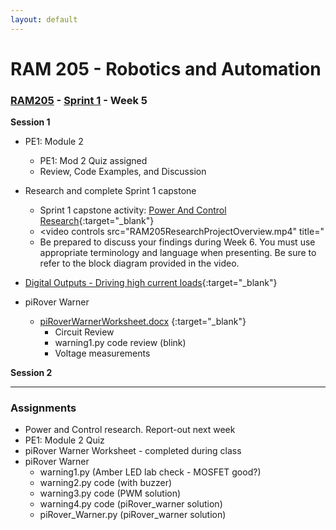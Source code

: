 ```yaml
---
layout: default
---
```


# RAM 205 - Robotics and Automation

### [RAM205](../../) - [Sprint 1](../) - Week 5 


**Session 1**

- PE1: Module 2
  - PE1: Mod 2 Quiz assigned
  - Review, Code Examples, and Discussion

- Research and complete Sprint 1 capstone
  - Sprint 1 capstone activity: [Power And Control Research](RAM205.PowerAndControlResearch.docx){:target="_blank"}
  - <video controls src="RAM205ResearchProjectOverview.mp4" title="
  - Be prepared to discuss your findings during Week 6. You must use appropriate terminology and language when presenting. Be sure to refer to the block diagram provided in the video.
- [Digital Outputs - Driving high current loads](RAM205.DrivingHighCurrentLoads.pdf){:target="_blank"}
- piRover Warner
  - [piRoverWarnerWorksheet.docx](piRoverWarnerWorksheet.docx)
{:target="_blank"}
    - Circuit Review
    - warning1.py code review (blink)
    - Voltage measurements

**Session 2**

---

### Assignments
- Power and Control research. Report-out next week
- PE1: Module 2 Quiz 
- piRover Warner Worksheet - completed during class
- piRover Warner
    - warning1.py (Amber LED lab check - MOSFET good?)
    - warning2.py code (with buzzer)
    - warning3.py code (PWM solution)
    - warning4.py code (piRover_warner solution)
    - piRover_Warner.py (piRover_warner solution)

